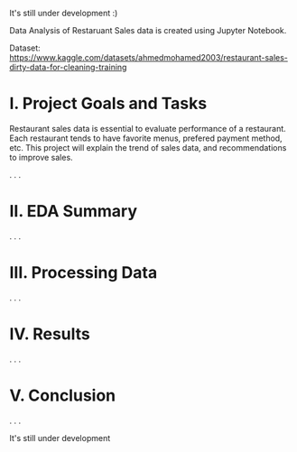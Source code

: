 It's still under development :)

Data Analysis of Restaruant Sales data is created using Jupyter Notebook.

Dataset: https://www.kaggle.com/datasets/ahmedmohamed2003/restaurant-sales-dirty-data-for-cleaning-training 

# I. Project Goals and Tasks

Restaurant sales data is essential to evaluate performance of a restaurant. Each restaurant tends to have favorite menus, prefered payment method, etc. This project will explain the trend of sales data, and recommendations to improve sales.

. . .

# II. EDA Summary

. . .

# III. Processing Data

. . .

# IV. Results

. . .

# V. Conclusion

. . .

It's still under development

